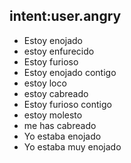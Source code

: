 ## intent:user.angry
- Estoy enojado
- estoy enfurecido
- Estoy furioso
- Estoy enojado contigo
- estoy loco
- estoy cabreado
- Estoy furioso contigo
- estoy molesto
- me has cabreado
- Yo estaba enojado
- Yo estaba muy enojado
